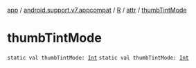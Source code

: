 [app](../../../index.md) / [android.support.v7.appcompat](../../index.md) / [R](../index.md) / [attr](index.md) / [thumbTintMode](.)

# thumbTintMode

`static val thumbTintMode: `[`Int`](https://kotlinlang.org/api/latest/jvm/stdlib/kotlin/-int/index.html)
`static val thumbTintMode: `[`Int`](https://kotlinlang.org/api/latest/jvm/stdlib/kotlin/-int/index.html)
